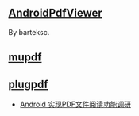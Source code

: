 
## [AndroidPdfViewer](https://github.com/barteksc/AndroidPdfViewer)

By barteksc.

## [mupdf](http://mupdf.com/)

## [plugpdf](https://plugpdf.com/)

- [Android 实现PDF文件阅读功能调研](http://www.jianshu.com/p/1bf49af6584d)
